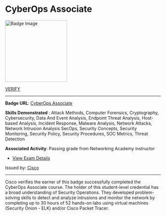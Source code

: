# __CyberOps Associate__
<a href='#'>
<img alt='Badge Image' width='200px' src='https://images.credly.com/images/53f37f83-04a1-4935-9b1e-21a99cc6e1b2/CyberOpsAssoc.png'></a>

 [VERIFY](https://www.credly.com/badges/50633ad1-6f17-4b22-9569-079bb75b6a76/public_url)

---

**Badge URL**: [CyberOps Associate](https://www.credly.com/org/cisco/badge/cyberops-associate)

**Skills Demonstrated** : Attack Methods, Computer Forensics, Cryptography, Cybersecurity, Data And Event Analysis, Endpoint Threat Analysis, Host-based Analysis, Incident Response, Malware Analysis, Network Attacks, Network Intrusion Analysis SecOps, Security Concepts, Security Monitoring, Security Policy, Security Procedures, SOC Metrics, Threat Detection

**Associated Activity**: Passing grade from Networking Academy instructor
- [View Exam Details](None)

Issued by: [Cisco](https://www.credly.com/org/cisco)

---

Cisco verifies the earner of this badge successfully completed the CyberOps Associate course. The holder of this student-level credential has a broad understanding of Security Operations. They developed problem-solving skills to detect and analyze intrusions and monitor the network by completing up to 30 hours of 52 hands-on labs using virtual machines (Security Onion - ELK) and/or Cisco Packet Tracer.

